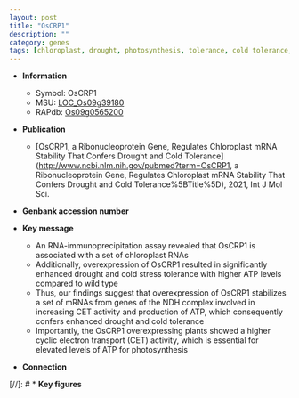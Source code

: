```yaml
---
layout: post
title: "OsCRP1"
description: ""
category: genes
tags: [chloroplast, drought, photosynthesis, tolerance, cold tolerance, cold stress, stress, cold, stress tolerance]
---
```


* **Information**  
    + Symbol: OsCRP1  
    + MSU: [LOC_Os09g39180](http://rice.uga.edu/cgi-bin/ORF_infopage.cgi?orf=LOC_Os09g39180)  
    + RAPdb: [Os09g0565200](https://rapdb.dna.affrc.go.jp/locus/?name=Os09g0565200)  

* **Publication**  
    + [OsCRP1, a Ribonucleoprotein Gene, Regulates Chloroplast mRNA Stability That Confers Drought and Cold Tolerance](http://www.ncbi.nlm.nih.gov/pubmed?term=OsCRP1, a Ribonucleoprotein Gene, Regulates Chloroplast mRNA Stability That Confers Drought and Cold Tolerance%5BTitle%5D), 2021, Int J Mol Sci.

* **Genbank accession number**  

* **Key message**  
    + An RNA-immunoprecipitation assay revealed that OsCRP1 is associated with a set of chloroplast RNAs
    + Additionally, overexpression of OsCRP1 resulted in significantly enhanced drought and cold stress tolerance with higher ATP levels compared to wild type
    + Thus, our findings suggest that overexpression of OsCRP1 stabilizes a set of mRNAs from genes of the NDH complex involved in increasing CET activity and production of ATP, which consequently confers enhanced drought and cold tolerance
    + Importantly, the OsCRP1 overexpressing plants showed a higher cyclic electron transport (CET) activity, which is essential for elevated levels of ATP for photosynthesis

* **Connection**  

[//]: # * **Key figures**  


